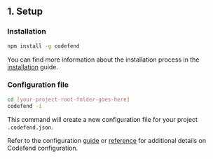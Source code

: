 ## 1. Setup

### Installation

```bash
npm install -g codefend
```

You can find more information about the installation process in the [installation](../../../get-started/installation.md) guide.

### Configuration file

```bash
cd [your-project-root-folder-goes-here]
codefend -i
```

This command will create a new configuration file for your project `.codefend.json`.

Refer to the configuration [guide](../../../basic-usage/generating-configuration.md) or [reference](../../../references/configuration.md) for additional details on Codefend configuration.
